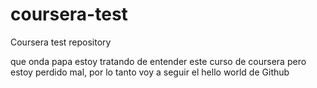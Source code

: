 # coursera-test
Coursera test repository

que onda papa
estoy tratando de entender este curso de coursera pero estoy perdido mal, por lo tanto voy a seguir el hello world de Github
